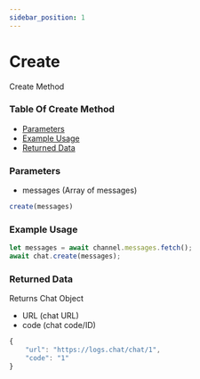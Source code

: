 ```yaml
---
sidebar_position: 1
---
```


# Create

Create Method

### Table Of Create Method

- [Parameters](#parameters)
- [Example Usage](#example-usage)
- [Returned Data](#returned-data)

### Parameters
- messages (Array of messages)
```js
create(messages)
```

### Example Usage
```js
let messages = await channel.messages.fetch();
await chat.create(messages);
```

### Returned Data
Returns Chat Object
- URL (chat URL)
- code (chat code/ID)
```js
{
	"url": "https://logs.chat/chat/1",
	"code": "1"
}
```